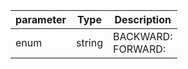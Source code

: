 | parameter | Type | Description |
| ----------- | ----------- |----------- |
| enum  |  string  | BACKWARD: <br/>FORWARD:   |